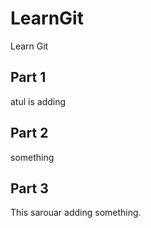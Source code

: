 # LearnGit
Learn Git

## Part 1
atul is adding
## Part 2
something

## Part 3
This sarouar adding something.